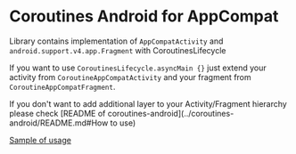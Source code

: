 # Coroutines Android for AppCompat 

Library contains implementation of `AppCompatActivity` and `android.support.v4.app.Fragment` with CoroutinesLifecycle

If you want to use `CoroutinesLifecycle.asyncMain {}` just extend your activity from `CoroutineAppCompatActivity` and your fragment from `CoroutineAppCompatFragment`.

If you don't want to add additional layer to your Activity/Fragment hierarchy please check [README of coroutines-android](../coroutines-android/README.md#How to use) 

[Sample of usage](../sample/src/main/kotlin/ru/gildor/coroutines/android/sample/MainActivity.kt)
